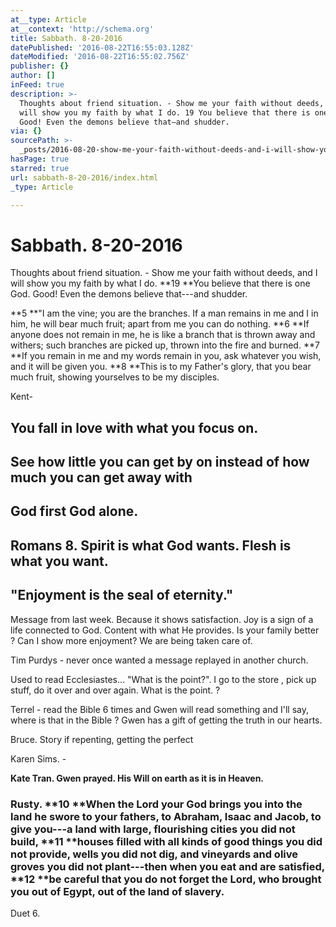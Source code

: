 ```yaml
---
at__type: Article
at__context: 'http://schema.org'
title: Sabbath. 8-20-2016
datePublished: '2016-08-22T16:55:03.128Z'
dateModified: '2016-08-22T16:55:02.756Z'
publisher: {}
author: []
inFeed: true
description: >-
  Thoughts about friend situation. - Show me your faith without deeds, and I
  will show you my faith by what I do. 19 You believe that there is one God.
  Good! Even the demons believe that—and shudder.
via: {}
sourcePath: >-
  _posts/2016-08-20-show-me-your-faith-without-deeds-and-i-will-show-you-my-fai.md
hasPage: true
starred: true
url: sabbath-8-20-2016/index.html
_type: Article

---
```

# Sabbath. 8-20-2016

Thoughts about friend situation. - Show me your faith without deeds, and I will show you my faith by what I do. **19 **You believe that there is one God. Good! Even the demons believe that---and shudder.

**5 **"I am the vine; you are the branches. If a man remains in me and I in him, he will bear much fruit; apart from me you can do nothing. **6 **If anyone does not remain in me, he is like a branch that is thrown away and withers; such branches are picked up, thrown into the fire and burned. **7 **If you remain in me and my words remain in you, ask whatever you wish, and it will be given you. **8 **This is to my Father's glory, that you bear much fruit, showing yourselves to be my disciples.

Kent-

## You fall in love with what you focus on.

## See how little you can get by on instead of how much you can get away with

## God first God alone.

## Romans 8\. Spirit is what God wants. Flesh is what you want.

## "Enjoyment is the seal of eternity."

Message from last week. Because it shows satisfaction. Joy is a sign of a life connected to God. Content with what He provides. Is your family better ? Can I show more enjoyment? We are being taken care of.

Tim Purdys - never once wanted a message replayed in another church.

Used to read Ecclesiastes... "What is the point?". I go to the store , pick up stuff, do it over and over again. What is the point. ?

Terrel - read the Bible 6 times and Gwen will read something and I'll say, where is that in the Bible ? Gwen has a gift of getting the truth in our hearts.

Bruce. Story if repenting, getting the perfect

Karen Sims. -

**Kate Tran. Gwen prayed. His Will on earth as it is in Heaven.**

### Rusty. **10 **When the Lord your God brings you into the land he swore to your fathers, to Abraham, Isaac and Jacob, to give you---a land with large, flourishing cities you did not build, **11 **houses filled with all kinds of good things you did not provide, wells you did not dig, and vineyards and olive groves you did not plant---then when you eat and are satisfied, **12 **be careful that you do not forget the Lord, who brought you out of Egypt, out of the land of slavery.

Duet 6\.